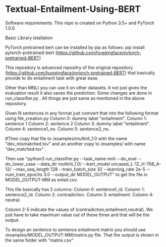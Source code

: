 # Textual-Entailment-Using-BERT

Software requirements:
This repo is created on Python 3.5+ and PyTorch 1.0.0.

Basic Library Istallation

PyTorch pretrained bert can be installed by pip as follows:
pip install pytorch-pretrained-bert (https://github.com/huggingface/pytorch-pretrained-BERT)

This repository is advanced repositry of the original repository (https://github.com/huggingface/pytorch-pretrained-BERT)
that basically provide to do entailment task with great ease.

Other than MNLI you can use it on other datasets. It not just gives the evaluation result it also saves the prediction.
Some changes are done in run_classifier.py .
All things are just same as mentioned in the above repository.

Given N sentences in any format just comvert that into the following format using file_creation.py 
Column 0: dummy label "entailment".
Column 1: sentence 1
Column 2: sentence 2
Column 3: dummy label "entailment".
Column 4: sentence1_no.
Column 5: sentence2_no.

#Then copy that file to /examples/multinli_1.0 with the name "dev_mismatched.tsv" and an another copy to /examples/ with name "dev_matched.tsv" .

Then use "python3 run_classifier.py --task_name mnli --do_eval --do_lower_case --data_dir multinli_1.0/ --bert_model uncased_L-12_H-768_A-12/ --max_seq_length 128 --train_batch_size 32 --learning_rate 2e-5 --num_train_epochs 3.0 --output_dir MODEL_OUTPUT" to get the file in MODEL_OUTPUT-MM as entail.csv.

This file basically has 5 columns:
Column 0: sentence1_id.
Column 1: sentence2_id.
Column 2: contradiction.
Column 3: entailment.
Column 4: neutral.

Column 2-5 indicate the values of (contradiction,entailment,neutral). We just have to take maximum value out of these three and that will be the output.

To design an sentence to sentence entailment matrix you should use /examples/MODEL_OUTPUT-MM/matrix.py file. That the output is shown in the same folder with "matrix.csv"


